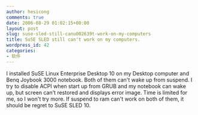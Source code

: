 ```yaml
---
author: hesicong
comments: true
date: 2006-08-29 01:02:15+00:00
layout: post
slug: suse-sled-still-canu002639t-work-on-my-computers
title: SuSE SLED still can't work on my computers.
wordpress_id: 42
categories:
- 软件
---
```


I installed SuSE Linux Enterprise Desktop 10 on my Desktop computer and Benq Joybook 3000 notebook. Both of them can't wake up from suspend. I try to disable ACPI when start up from GRUB and my notebook can wake up, but screen can't restored and displays error image.
Time is limited for me, so I won't try more. If suspend to ram can't work on both of them, it should be regret to SuSE SLED 10.
